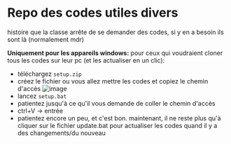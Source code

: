 # Repo des codes utiles divers
histoire que la classe arrête de se demander des codes, si y en a besoin ils sont là (normalement mdr)

**Uniquement pour les appareils windows:** pour ceux qui voudraient cloner tous les codes sur leur pc (et les actualiser en un clic):
- téléchargez `setup.zip`
- créez le fichier ou vous allez mettre les codes et copiez le chemin d'accès
![image](https://github.com/user-attachments/assets/dbbd89ef-d634-41e9-a20e-ce430be44a4a)
- lancez `setup.bat`
- patientez jusqu'à ce qu'il vous demande de coller le chemin d'accès
- ctrl+V -> entrée
- patientez encore un peu, et c'est bon. maintenant, il ne reste plus qu'à cliquer sur le fichier update.bat pour actualiser les codes quand il y a des changements/du nouveau